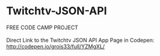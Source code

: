 # Twitchtv-JSON-API
FREE CODE CAMP PROJECT <br><br>
Direct Link to the Twitchtv JSON API App Page in Codepen: http://codepen.io/grois33/full/YZMgXL/
